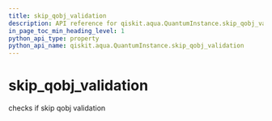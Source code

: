 ```yaml
---
title: skip_qobj_validation
description: API reference for qiskit.aqua.QuantumInstance.skip_qobj_validation
in_page_toc_min_heading_level: 1
python_api_type: property
python_api_name: qiskit.aqua.QuantumInstance.skip_qobj_validation
---
```


# skip\_qobj\_validation

checks if skip qobj validation

